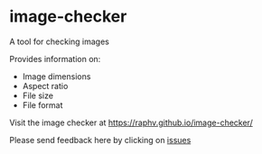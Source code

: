 # image-checker
A tool for checking images

Provides information on:
- Image dimensions
- Aspect ratio
- File size
- File format

Visit the image checker at <https://raphv.github.io/image-checker/>

Please send feedback here by clicking on [issues](https://github.com/raphv/image-checker/issues)

